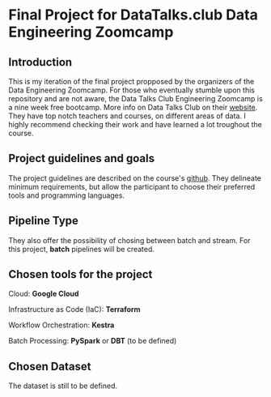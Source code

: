 # Final Project for DataTalks.club Data Engineering Zoomcamp

## Introduction

This is my iteration of the final project propposed by the organizers of the Data Engineering Zoomcamp.
For those who eventually stumble upon this repository and are not aware, the Data Talks Club Engineering Zoomcamp is a nine week free bootcamp. More info on Data Talks Club on their [website](https://datatalks.club/). They have top notch teachers and courses, on different areas of data. I highly recommend checking their work and have learned a lot troughout the course.

## Project guidelines and goals

The project guidelines are described on the course's [github](https://github.com/DataTalksClub/data-engineering-zoomcamp/tree/main/projects). They delineate minimum requirements, but allow the participant to choose their preferred tools and programming languages. 

## Pipeline Type

They also offer the possibility of chosing between batch and stream. For this project, **batch** pipelines will be created.

## Chosen tools for the project

Cloud: **Google Cloud**

Infrastructure as Code (IaC): **Terraform**

Workflow Orchestration: **Kestra**

Batch Processing: **PySpark** or **DBT** (to be defined)

## Chosen Dataset

The dataset is still to be defined.





